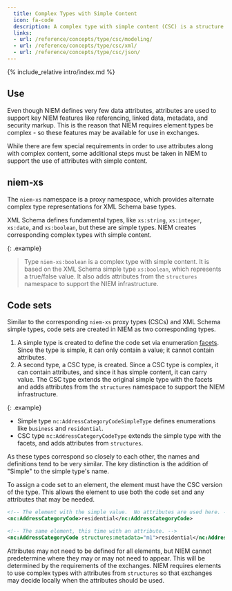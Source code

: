 ```yaml
---
  title: Complex Types with Simple Content
  icon: fa-code
  description: A complex type with simple content (CSC) is a structure that represents a simple value and that may optionally contain attributes.
  links:
  - url: /reference/concepts/type/csc/modeling/
  - url: /reference/concepts/type/csc/xml/
  - url: /reference/concepts/type/csc/json/
---
```


{% include_relative intro/index.md %}

## Use

Even though NIEM defines very few data attributes, attributes are used to support key NIEM features like referencing, linked data, metadata, and security markup.  This is the reason that NIEM requires element types be complex - so these features may be available for use in exchanges.

While there are few special requirements in order to use attributes along with complex content, some additional steps must be taken in NIEM to support the use of attributes with simple content.

## niem-xs

The `niem-xs` namespace is a proxy namespace, which provides alternate complex type representations for XML Schema base types.

XML Schema defines fundamental types, like `xs:string`, `xs:integer`, `xs:date`, and `xs:boolean`, but these are simple types.  NIEM creates corresponding complex types with simple content.

{: .example}
> Type `niem-xs:boolean` is a complex type with simple content.  It is based on the XML Schema simple type `xs:boolean`, which represents a true/false value.  It also adds attributes from the `structures` namespace to support the NIEM infrastructure.

## Code sets

Similar to the corresponding `niem-xs` proxy types (CSCs) and XML Schema simple types, code sets are created in NIEM as two corresponding types.

1. A simple type is created to define the code set via enumeration [facets](../../facet).  Since the type is simple, it can only contain a value; it cannot contain attributes.
1. A second type, a CSC type, is created.  Since a CSC type is complex, it can contain attributes, and since it has simple content, it can carry value.  The CSC type extends the original simple type with the facets and adds attributes from the `structures` namespace to support the NIEM infrastructure.

{: .example}
- Simple type `nc:AddressCategoryCodeSimpleType` defines enumerations like `business` and `residential`.
- CSC type `nc:AddressCategoryCodeType` extends the simple type with the facets, and adds attributes from `structures`.

As these types correspond so closely to each other, the names and definitions tend to be very similar.  The key distinction is the addition of "Simple" to the simple type's name.

To assign a code set to an element, the element must have the CSC version of the type.  This allows the element to use both the code set and any attributes that may be needed.

```xml
<!-- The element with the simple value.  No attributes are used here. -->
<nc:AddressCategoryCode>residential</nc:AddressCategoryCode>

<!-- The same element, this time with an attribute. -->
<nc:AddressCategoryCode structures:metadata="m1">residential</nc:AddressCategoryCode>
```

Attributes may not need to be defined for all elements, but NIEM cannot predetermine where they may or may not need to appear.  This will be determined by the requirements of the exchanges.  NIEM requires elements to use complex types with attributes from `structures` so that exchanges may decide locally when the attributes should be used.
